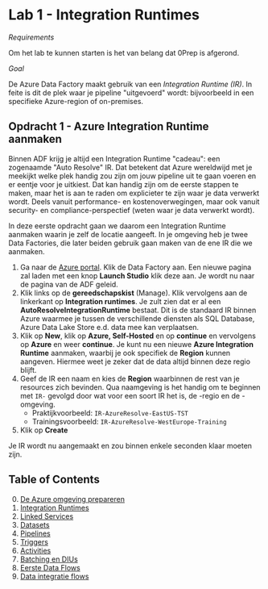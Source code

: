 # Lab 1 - Integration Runtimes

*Requirements*

Om het lab te kunnen starten is het van belang dat 0Prep is afgerond.

*Goal*

De Azure Data Factory maakt gebruik van een *Integration Runtime (IR)*. In feite is dit de plek waar je pipeline "uitgevoerd" wordt: bijvoorbeeld in een specifieke Azure-region of on-premises.

## Opdracht 1 - Azure Integration Runtime aanmaken

Binnen ADF krijg je altijd een Integration Runtime "cadeau": een zogenaamde "Auto Resolve" IR. Dat betekent dat Azure wereldwijd met je meekijkt welke plek handig zou zijn om jouw pipeline uit te gaan voeren en er eentje voor je uitkiest. Dat kan handig zijn om de eerste stappen te maken, maar het is aan te raden om explicieter te zijn waar je data verwerkt wordt. Deels vanuit performance- en kostenoverwegingen, maar ook vanuit security- en compliance-perspectief (weten waar je data verwerkt wordt).

In deze eerste opdracht gaan we daarom een Integration Runtime aanmaken waarin je zelf de locatie aangeeft. In je omgeving heb je twee Data Factories, die later beiden gebruik gaan maken van de ene IR die we aanmaken.

1. Ga naar de [Azure portal](portal.azure.com). Klik de Data Factory aan. Een nieuwe pagina zal laden met een knop **Launch Studio** klik deze aan. Je wordt nu naar de pagina van de ADF geleid.
2. Klik links op de **gereedschapskist** (Manage). Klik vervolgens aan de linkerkant op **Integration runtimes**. Je zult zien dat er al een **AutoResolveIntegrationRuntime** bestaat. Dit is de standaard IR binnen Azure waarmee je tussen de verschillende diensten als SQL Database, Azure Data Lake Store e.d. data mee kan verplaatsen.
3. Klik op **New**, klik op **Azure, Self-Hosted** en op **continue** en vervolgens op **Azure** en weer **continue**. Je kunt nu een nieuwe **Azure Integration Runtime** aanmaken, waarbij je ook specifiek de **Region** kunnen aangeven. Hiermee weet je zeker dat de data altijd binnen deze regio blijft.
4. Geef de IR een naam en kies de **Region** waarbinnen de rest van je resources zich bevinden. Qua naamgeving is het handig om te beginnen met `IR-` gevolgd door wat voor een soort IR het is, de -regio en de -omgeving.
   * Praktijkvoorbeeld: `IR-AzureResolve-EastUS-TST`
   * Trainingsvoorbeeld: `IR-AzureResolve-WestEurope-Training`
5. Klik op **Create**

Je IR wordt nu aangemaakt en zou binnen enkele seconden klaar moeten zijn.

## Table of Contents

0. [De Azure omgeving prepareren](../0Prep/LabVoorbereiding0.md)
1. [Integration Runtimes](../Lab1/LabInstructions1.md)
2. [Linked Services](../Lab2/LabInstructions2.md)
3. [Datasets](../Lab3/LabInstructions3.md)
4. [Pipelines](../Lab4/LabInstructions4.md)
5. [Triggers](../Lab5/LabInstructions5.md)
6. [Activities](../Lab6/LabInstructions6.md)
7. [Batching en DIUs](../Lab7/LabInstructions7.md)
8. [Eerste Data Flows](../Lab8/LabInstructions8.md)
9. [Data integratie flows](../Lab9/LabInstructions9.md)
